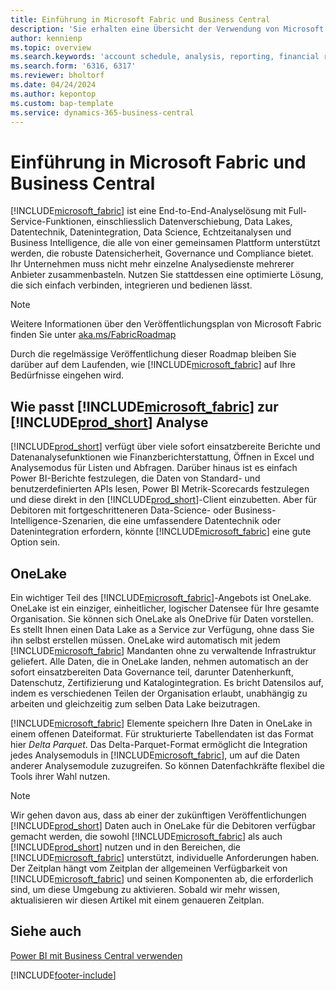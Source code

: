 ```yaml
---
title: Einführung in Microsoft Fabric und Business Central
description: 'Sie erhalten eine Übersicht der Verwendung von Microsoft Fabric, um Erkenntnisse, Business Intelligence und KPIs aus Ihren Business Central-Daten zu erhalten.'
author: kennienp
ms.topic: overview
ms.search.keywords: 'account schedule, analysis, reporting, financial report, business intelligence, KPI'
ms.search.form: '6316, 6317'
ms.reviewer: bholtorf
ms.date: 04/24/2024
ms.author: kepontop
ms.custom: bap-template
ms.service: dynamics-365-business-central
---
```

# <a name="introduction-to-microsoft-fabric-and-business-central"></a>Einführung in Microsoft Fabric und Business Central

[!INCLUDE[microsoft_fabric](includes/microsoft_fabric.md)] ist eine End-to-End-Analyselösung mit Full-Service-Funktionen, einschliesslich Datenverschiebung, Data Lakes, Datentechnik, Datenintegration, Data Science, Echtzeitanalysen und Business Intelligence, die alle von einer gemeinsamen Plattform unterstützt werden, die robuste Datensicherheit, Governance und Compliance bietet. Ihr Unternehmen muss nicht mehr einzelne Analysedienste mehrerer Anbieter zusammenbasteln. Nutzen Sie stattdessen eine optimierte Lösung, die sich einfach verbinden, integrieren und bedienen lässt.

> [!NOTE]
> Weitere Informationen über den Veröffentlichungsplan von Microsoft Fabric finden Sie unter [aka.ms/FabricRoadmap](https://aka.ms/FabricRoadmap)
> 
> Durch die regelmässige Veröffentlichung dieser Roadmap bleiben Sie darüber auf dem Laufenden, wie [!INCLUDE[microsoft_fabric](includes/microsoft_fabric.md)] auf Ihre Bedürfnisse eingehen wird.

## <a name="where-does--fit-into-includeprod_short-analytics"></a>Wie passt [!INCLUDE[microsoft_fabric](includes/microsoft_fabric.md)] zur [!INCLUDE[prod_short](includes/prod_short.md)] Analyse

[!INCLUDE[prod_short](includes/prod_short.md)] verfügt über viele sofort einsatzbereite Berichte und Datenanalysefunktionen wie Finanzberichterstattung, Öffnen in Excel und Analysemodus für Listen und Abfragen. Darüber hinaus ist es einfach Power BI-Berichte festzulegen, die Daten von Standard- und benutzerdefinierten APIs lesen, Power BI Metrik-Scorecards festzulegen und diese direkt in den [!INCLUDE[prod_short](includes/prod_short.md)]-Client einzubetten. Aber für Debitoren mit fortgeschritteneren Data-Science- oder Business-Intelligence-Szenarien, die eine umfassendere Datentechnik oder Datenintegration erfordern, könnte [!INCLUDE[microsoft_fabric](includes/microsoft_fabric.md)] eine gute Option sein. 

## <a name="onelake"></a>OneLake

Ein wichtiger Teil des [!INCLUDE[microsoft_fabric](includes/microsoft_fabric.md)]-Angebots ist OneLake. OneLake ist ein einziger, einheitlicher, logischer Datensee für Ihre gesamte Organisation. Sie können sich OneLake als OneDrive für Daten vorstellen. Es stellt Ihnen einen Data Lake as a Service zur Verfügung, ohne dass Sie ihn selbst erstellen müssen. OneLake wird automatisch mit jedem [!INCLUDE[microsoft_fabric](includes/microsoft_fabric.md)] Mandanten ohne zu verwaltende Infrastruktur geliefert. Alle Daten, die in OneLake landen, nehmen automatisch an der sofort einsatzbereiten Data Governance teil, darunter Datenherkunft, Datenschutz, Zertifizierung und Katalogintegration. Es bricht Datensilos auf, indem es verschiedenen Teilen der Organisation erlaubt, unabhängig zu arbeiten und gleichzeitig zum selben Data Lake beizutragen.

[!INCLUDE[microsoft_fabric](includes/microsoft_fabric.md)] Elemente speichern Ihre Daten in OneLake in einem offenen Dateiformat. Für strukturierte Tabellendaten ist das Format hier *Delta Parquet*. Das Delta-Parquet-Format ermöglicht die Integration jedes Analysemoduls in [!INCLUDE[microsoft_fabric](includes/microsoft_fabric.md)], um auf die Daten anderer Analysemodule zuzugreifen. So können Datenfachkräfte flexibel die Tools ihrer Wahl nutzen.

> [!NOTE]
> Wir gehen davon aus, dass ab einer der zukünftigen Veröffentlichungen [!INCLUDE[prod_short](includes/prod_short.md)] Daten auch in OneLake für die Debitoren verfügbar gemacht werden, die sowohl [!INCLUDE[microsoft_fabric](includes/microsoft_fabric.md)] als auch [!INCLUDE[prod_short](includes/prod_short.md)] nutzen und in den Bereichen, die [!INCLUDE[microsoft_fabric](includes/microsoft_fabric.md)] unterstützt, individuelle Anforderungen haben. Der Zeitplan hängt vom Zeitplan der allgemeinen Verfügbarkeit von [!INCLUDE[microsoft_fabric](includes/microsoft_fabric.md)] und seinen Komponenten ab, die erforderlich sind, um diese Umgebung zu aktivieren. Sobald wir mehr wissen, aktualisieren wir diesen Artikel mit einem genaueren Zeitplan.

## <a name="see-also"></a>Siehe auch
[Power BI mit Business Central verwenden](admin-powerbi.md)   

[!INCLUDE[footer-include](includes/footer-banner.md)]
